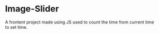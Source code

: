 # Image-Slider
A frontent project made using JS used to count the time from current time to set time.

